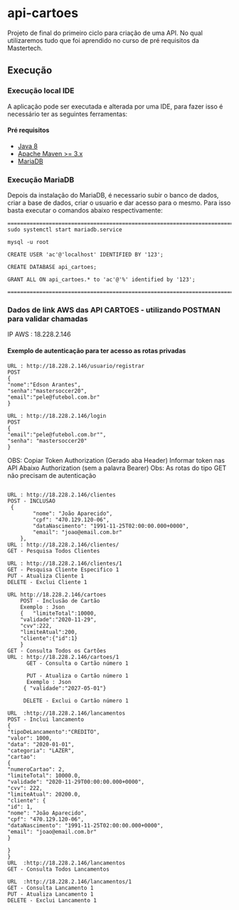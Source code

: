 # api-cartoes

Projeto de final do primeiro ciclo para criação de uma API.
No qual utilizaremos tudo que foi aprendido no curso de pré requisitos da Mastertech.

## Execução

### Execução local IDE 

A aplicação pode ser executada e alterada por uma IDE, para fazer isso é necessário ter as seguintes ferramentas:

#### Pré requisitos
- [Java 8](https://java.com/en/download/help/linux_x64_install.xml) 
- [Apache Maven >= 3.x](https://maven.apache.org/)
- [MariaDB](https://mariadb.com/kb/en/getting-installing-and-upgrading-mariadb/)

### Execução MariaDB
Depois da instalação do MariaDB, é necessario subir o banco de dados, criar a base de dados, criar o usuario e dar acesso para o mesmo.
Para isso basta executar o comandos abaixo respectivamente:

```
==========================================================================
sudo systemctl start mariadb.service

mysql -u root

CREATE USER 'ac'@'localhost' IDENTIFIED BY '123';

CREATE DATABASE api_cartoes;

GRANT ALL ON api_cartoes.* to 'ac'@'%' identified by '123';

==========================================================================
```

### Dados de link AWS das API CARTOES - utilizando POSTMAN para validar chamadas
IP AWS : 18.228.2.146

#### Exemplo de autenticação para ter acesso as rotas privadas
```
URL : http://18.228.2.146/usuario/registrar
POST 
{
"nome":"Edson Arantes",
"senha":"mastersoccer20",
"email":"pele@futebol.com.br"
}

URL : http://18.228.2.146/login
POST
{
"email":"pele@futebol.com.br"",
"senha": "mastersoccer20"
} 
```

OBS: Copiar Token Authorization (Gerado  aba Header)
     Informar token nas API Abaixo Authorization  (sem a palavra Bearer)
     Obs: As rotas do tipo GET não precisam de autenticação
     
```

URL : http://18.228.2.146/clientes
POST - INCLUSAO
 {
        "nome": "João Aparecido",
        "cpf": "470.129.120-06",
        "dataNascimento": "1991-11-25T02:00:00.000+0000",
        "email": "joao@email.com.br"
    },
URL : http://18.228.2.146/clientes/
GET - Pesquisa Todos Clientes

URL : http://18.228.2.146/clientes/1
GET - Pesquisa Cliente Especifico 1
PUT - Atualiza Cliente 1
DELETE - Exclui Cliente 1

URL http://18.228.2.146/cartoes
    POST - Inclusão de Cartão
    Exemplo : Json
    {	"limiteTotal":10000,
	"validade":"2020-11-29",
	"cvv":222,
	"limiteAtual":200,
	"cliente":{"id":1}
    }
GET - Consulta Todos os Cartões
URL : http://18.228.2.146/cartoes/1
      GET - Consulta o Cartão número 1

      PUT - Atualiza o Cartão número 1
      Exemplo : Json 
     { "validade":"2027-05-01"}

     DELETE - Exclui o Cartão número 1

URL  :http://18.228.2.146/lancamentos
POST - Inclui lancamento
{
"tipoDeLancamento":"CREDITO",
"valor": 1000,
"data": "2020-01-01",
"categoria": "LAZER",
"cartao":
{
"numeroCartao": 2,
"limiteTotal": 10000.0,
"validade": "2020-11-29T00:00:00.000+0000",
"cvv": 222,
"limiteAtual": 20200.0,
"cliente": {
"id": 1,
"nome": "João Aparecido",
"cpf": "470.129.120-06",
"dataNascimento": "1991-11-25T02:00:00.000+0000",
"email": "joao@email.com.br"
}

}
} 
URL  :http://18.228.2.146/lancamentos
GET - Consulta Todos Lancamentos

URL  :http://18.228.2.146/lancamentos/1
GET - Consulta Lancamento 1
PUT - Atualiza Lancamento 1
DELETE - Exclui Lancamento 1
```


